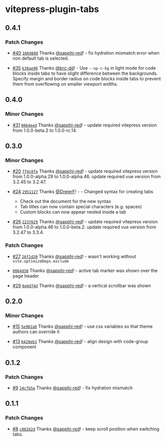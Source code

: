 # vitepress-plugin-tabs

## 0.4.1

### Patch Changes

- [#40](https://github.com/sapphi-red/vitepress-plugins/pull/40) [`1669888`](https://github.com/sapphi-red/vitepress-plugins/commit/166988814c77e6e2b982bd40d848dfae4f5f0f32) Thanks [@sapphi-red](https://github.com/sapphi-red)! - fix hydration mismatch error when non default tab is selected.

- [#35](https://github.com/sapphi-red/vitepress-plugins/pull/35) [`b30ae90`](https://github.com/sapphi-red/vitepress-plugins/commit/b30ae9011a83cc76248c29ff2154240a4db43a5b) Thanks [@brc-dd](https://github.com/brc-dd)! - Use `--vp-c-bg` in light mode for code blocks inside tabs to have slight difference between the backgrounds.
  Specify margin and border radius on code blocks inside tabs to prevent them from overflowing on smaller viewport widths.

## 0.4.0

### Minor Changes

- [#31](https://github.com/sapphi-red/vitepress-plugins/pull/31) [`0864eed`](https://github.com/sapphi-red/vitepress-plugins/commit/0864eed9f406374f16fef159513ec0b1760d8460) Thanks [@sapphi-red](https://github.com/sapphi-red)! - update required vitepress version from 1.0.0-beta.2 to 1.0.0-rc.14.

## 0.3.0

### Minor Changes

- [#20](https://github.com/sapphi-red/vitepress-plugins/pull/20) [`7f4c8fe`](https://github.com/sapphi-red/vitepress-plugins/commit/7f4c8fe683650f6e8b82addc92c187fe07801fd4) Thanks [@sapphi-red](https://github.com/sapphi-red)! - update required vitepress version from 1.0.0-alpha.29 to 1.0.0-alpha.46. update required vue version from 3.2.45 to 3.2.47.

- [#24](https://github.com/sapphi-red/vitepress-plugins/pull/24) [`2951127`](https://github.com/sapphi-red/vitepress-plugins/commit/2951127dd0d4ade93d3d684bc26838f58b9068b8) Thanks [@DreierF](https://github.com/DreierF)! - - Changed syntax for creating tabs

  - Check out the document for the new syntax
  - Tab titles can now contain special characters (e.g. spaces)
  - Custom blocks can now appear nested inside a tab

- [#26](https://github.com/sapphi-red/vitepress-plugins/pull/26) [`2237629`](https://github.com/sapphi-red/vitepress-plugins/commit/2237629bf48a9013dc9d7fed508819af959188c4) Thanks [@sapphi-red](https://github.com/sapphi-red)! - update required vitepress version from 1.0.0-alpha.46 to 1.0.0-beta.2. update required vue version from 3.2.47 to 3.3.4.

### Patch Changes

- [#27](https://github.com/sapphi-red/vitepress-plugins/pull/27) [`26f1d20`](https://github.com/sapphi-red/vitepress-plugins/commit/26f1d20301ccaee0b11ed5c87e8c06f7bf1d6901) Thanks [@sapphi-red](https://github.com/sapphi-red)! - wasn't working without `vite.optimizeDeps.exclude`

- [`0064d38`](https://github.com/sapphi-red/vitepress-plugins/commit/0064d386289bc07a5893240eae9e45b4c2d898d5) Thanks [@sapphi-red](https://github.com/sapphi-red)! - active tab marker was shown over the page header

- [#29](https://github.com/sapphi-red/vitepress-plugins/pull/29) [`8e6d74d`](https://github.com/sapphi-red/vitepress-plugins/commit/8e6d74d1fd466476ae29efbfee737d43bba4c39b) Thanks [@sapphi-red](https://github.com/sapphi-red)! - a vertical scrollbar was shown

## 0.2.0

### Minor Changes

- [#15](https://github.com/sapphi-red/vitepress-plugins/pull/15) [`5e902a8`](https://github.com/sapphi-red/vitepress-plugins/commit/5e902a8fba33c7cb8db2b6e079d9d89ebaab9943) Thanks [@sapphi-red](https://github.com/sapphi-red)! - use css variables so that theme authors can override it

- [#13](https://github.com/sapphi-red/vitepress-plugins/pull/13) [`b428eb1`](https://github.com/sapphi-red/vitepress-plugins/commit/b428eb159b1b80ab64f3421a16c8219c00c5e5b9) Thanks [@sapphi-red](https://github.com/sapphi-red)! - align design with code-group component

## 0.1.2

### Patch Changes

- [#9](https://github.com/sapphi-red/vitepress-plugins/pull/9) [`24cfb5e`](https://github.com/sapphi-red/vitepress-plugins/commit/24cfb5ee76bd0eceb7b70c36c144210e020e80bf) Thanks [@sapphi-red](https://github.com/sapphi-red)! - fix hydration mismatch

## 0.1.1

### Patch Changes

- [#8](https://github.com/sapphi-red/vitepress-plugins/pull/8) [`c88262d`](https://github.com/sapphi-red/vitepress-plugins/commit/c88262d835f5a77fdcd978492ee88df5f5557268) Thanks [@sapphi-red](https://github.com/sapphi-red)! - keep scroll position when switching tabs.
